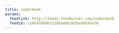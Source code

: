 ```yaml
---
title: codermonk
params:
  feedlink: http://feeds.feedburner.com/codermonk
  feedid: c10e478d4bf128ba06b202bed4595e76
---
```

